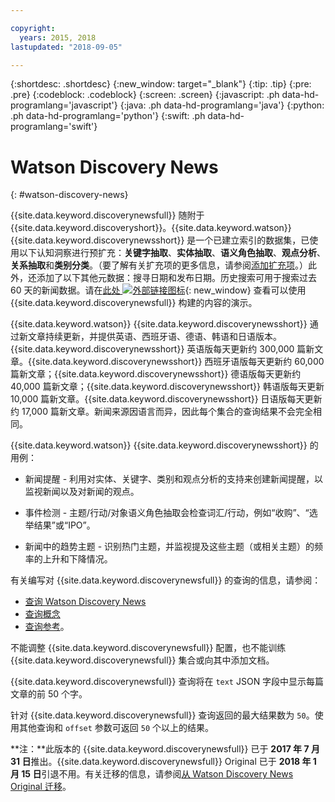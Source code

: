 ```yaml
---

copyright:
  years: 2015, 2018
lastupdated: "2018-09-05"

---
```


{:shortdesc: .shortdesc}
{:new_window: target="_blank"}
{:tip: .tip}
{:pre: .pre}
{:codeblock: .codeblock}
{:screen: .screen}
{:javascript: .ph data-hd-programlang='javascript'}
{:java: .ph data-hd-programlang='java'}
{:python: .ph data-hd-programlang='python'}
{:swift: .ph data-hd-programlang='swift'}

# Watson Discovery News
{: #watson-discovery-news}

{{site.data.keyword.discoverynewsfull}} 随附于 {{site.data.keyword.discoveryshort}}。{{site.data.keyword.watson}} {{site.data.keyword.discoverynewsshort}} 是一个已建立索引的数据集，已使用以下认知洞察进行预扩充：**关键字抽取**、**实体抽取**、**语义角色抽取**、**观点分析**、**关系抽取**和**类别分类**。（要了解有关扩充项的更多信息，请参阅[添加扩充项](building.html#adding-enrichments)。）此外，还添加了以下其他元数据：搜寻日期和发布日期。历史搜索可用于搜索过去 60 天的新闻数据。请在[此处 ![外部链接图标](../../icons/launch-glyph.svg "外部链接图标")](https://discovery-news-demo.ng.bluemix.net/){: new_window} 查看可以使用 {{site.data.keyword.discoverynewsfull}} 构建的内容的演示。

{{site.data.keyword.watson}} {{site.data.keyword.discoverynewsshort}} 通过新文章持续更新，并提供英语、西班牙语、德语、韩语和日语版本。{{site.data.keyword.discoverynewsshort}} 英语版每天更新约 300,000 篇新文章。{{site.data.keyword.discoverynewsshort}} 西班牙语版每天更新约 60,000 篇新文章；{{site.data.keyword.discoverynewsshort}} 德语版每天更新约 40,000 篇新文章；{{site.data.keyword.discoverynewsshort}} 韩语版每天更新 10,000 篇新文章。{{site.data.keyword.discoverynewsshort}} 日语版每天更新约 17,000 篇新文章。新闻来源因语言而异，因此每个集合的查询结果不会完全相同。

{{site.data.keyword.watson}} {{site.data.keyword.discoverynewsshort}} 的用例：

- 新闻提醒 - 利用对实体、关键字、类别和观点分析的支持来创建新闻提醒，以监视新闻以及对新闻的观点。

- 事件检测 - 主题/行动/对象语义角色抽取会检查词汇/行动，例如“收购”、“选举结果”或“IPO”。

- 新闻中的趋势主题 - 识别热门主题，并监视提及这些主题（或相关主题）的频率的上升和下降情况。

有关编写对 {{site.data.keyword.discoverynewsfull}} 的查询的信息，请参阅：
- [查询 Watson Discovery News](/docs/services/discovery/using.html#querying-news)
- [查询概念](/docs/services/discovery/using.html)
- [查询参考](/docs/services/discovery/query-reference.html)。

不能调整 {{site.data.keyword.discoverynewsfull}} 配置，也不能训练 {{site.data.keyword.discoverynewsfull}} 集合或向其中添加文档。

{{site.data.keyword.discoverynewsfull}} 查询将在 `text` JSON 字段中显示每篇文章的前 50 个字。

针对 {{site.data.keyword.discoverynewsfull}} 查询返回的最大结果数为 `50`。使用其他查询和 `offset` 参数可返回 `50` 个以上的结果。

**注：**此版本的 {{site.data.keyword.discoverynewsfull}} 已于 **2017 年 7 月 31 日**推出。{{site.data.keyword.discoverynewsfull}} Original 已于 **2018 年 1 月 15 日**引退不用。有关迁移的信息，请参阅[从 Watson Discovery News Original 迁移](/docs/services/discovery/migrate-bwdn.html)。
